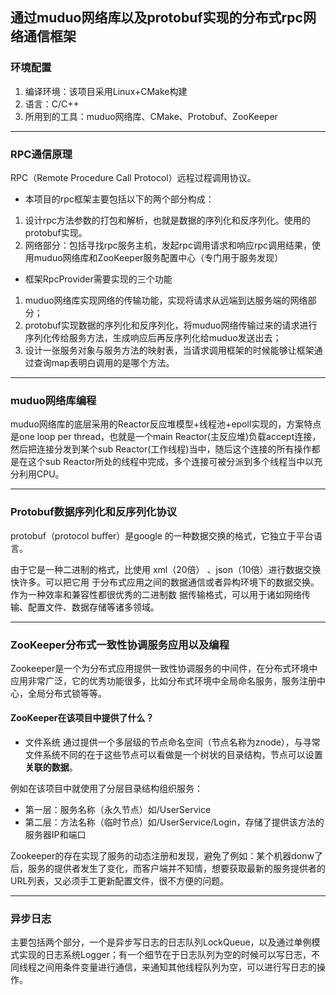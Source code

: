 ## 通过muduo网络库以及protobuf实现的分布式rpc网络通信框架

### 环境配置
1. 编译环境：该项目采用Linux+CMake构建
2. 语言：C/C++
3. 所用到的工具：muduo网络库、CMake、Protobuf、ZooKeeper

---

### RPC通信原理
RPC（Remote Procedure Call Protocol）远程过程调用协议。

- 本项目的rpc框架主要包括以下的两个部分构成：

1. 设计rpc方法参数的打包和解析，也就是数据的序列化和反序列化。使用的protobuf实现。
2. 网络部分：包括寻找rpc服务主机，发起rpc调用请求和响应rpc调用结果，使用muduo网络库和ZooKeeper服务配置中心（专门用于服务发现）


- 框架RpcProvider需要实现的三个功能
1. muduo网络库实现网络的传输功能，实现将请求从远端到达服务端的网络部分；
2. protobuf实现数据的序列化和反序列化，将muduo网络传输过来的请求进行序列化传给服务方法，生成响应后再反序列化给muduo发送出去；
3. 设计一张服务对象与服务方法的映射表，当请求调用框架的时候能够让框架通过查询map表明白调用的是哪个方法。

---


### muduo网络库编程
muduo网络库的底层采用的Reactor反应堆模型+线程池+epoll实现的，方案特点是one loop per thread，也就是一个main Reactor(主反应堆)负载accept连接，然后把连接分发到某个sub Reactor(工作线程)当中，随后这个连接的所有操作都是在这个sub Reactor所处的线程中完成，多个连接可被分派到多个线程当中以充分利用CPU。

---


### Protobuf数据序列化和反序列化协议
protobuf（protocol buﬀer）是google 的一种数据交换的格式，它独立于平台语言。

由于它是一种二进制的格式，比使用 xml（20倍） 、json（10倍）进行数据交换快许多。可以把它用
于分布式应用之间的数据通信或者异构环境下的数据交换。作为一种效率和兼容性都很优秀的二进制数
据传输格式，可以用于诸如网络传输、配置文件、数据存储等诸多领域。

---



### ZooKeeper分布式一致性协调服务应用以及编程
Zookeeper是一个为分布式应用提供一致性协调服务的中间件，在分布式环境中应用非常广泛，它的优秀功能很多，比如分布式环境中全局命名服务，服务注册中心，全局分布式锁等等。

#### ZooKeeper在该项目中提供了什么？
- 文件系统
通过提供一个多层级的节点命名空间（节点名称为znode），与寻常文件系统不同的在于这些节点可以看做是一个树状的目录结构，节点可以设置**关联的数据**。

例如在该项目中就使用了分层目录结构组织服务：
 - 第一层：服务名称（永久节点）如/UserService
 - 第二层：方法名称（临时节点）如/UserService/Login，存储了提供该方法的服务器IP和端口

 Zookeeper的存在实现了服务的动态注册和发现，避免了例如：某个机器donw了后，服务的提供者发生了变化，而客户端并不知情，想要获取最新的服务提供者的URL列表，又必须手工更新配置文件，很不方便的问题。

---


### 异步日志
主要包括两个部分，一个是异步写日志的日志队列LockQueue，以及通过单例模式实现的日志系统Logger；有一个细节在于日志队列为空的时候可以写日志，不同线程之间用条件变量进行通信，来通知其他线程队列为空，可以进行写日志的操作。





